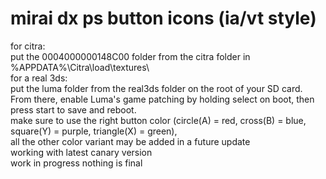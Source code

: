 # mirai dx ps button icons (ia/vt style)
for citra: <br>
put the 0004000000148C00 folder from the citra folder in %APPDATA%\Citra\load\textures\ <br>
for a real 3ds: <br>
put the luma folder from the real3ds folder on the root of your SD card.<br>
From there, enable Luma's game patching by holding select on boot, then press start to save and reboot. <br>
make sure to use the right button color (circle(A) = red, cross(B) = blue, square(Y) = purple, triangle(X) = green),<br>
all the other color variant may be added in a future update<br>
working with latest canary version<br>
work in progress nothing is final
